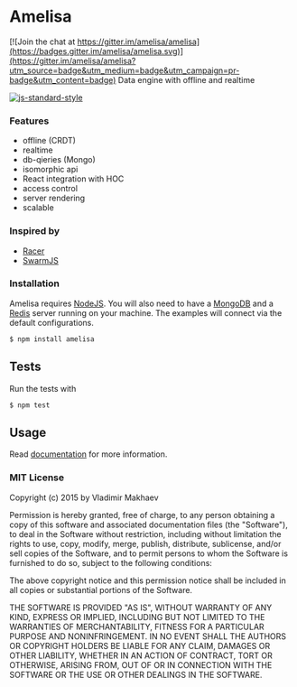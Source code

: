 # Amelisa

[![Join the chat at https://gitter.im/amelisa/amelisa](https://badges.gitter.im/amelisa/amelisa.svg)](https://gitter.im/amelisa/amelisa?utm_source=badge&utm_medium=badge&utm_campaign=pr-badge&utm_content=badge)
Data engine with offline and realtime

[![js-standard-style](https://cdn.rawgit.com/feross/standard/master/badge.svg)](https://github.com/feross/standard)

### Features
- offline (CRDT)
- realtime
- db-qieries (Mongo)
- isomorphic api
- React integration with HOC
- access control
- server rendering
- scalable

### Inspired by
- [Racer](https://github.com/derbyjs/racer)
- [SwarmJS](https://github.com/gritzko/swarm)

### Installation

Amelisa requires [NodeJS](http://nodejs.org/). You will also need to have a [MongoDB](http://docs.mongodb.org/manual/installation/) and a [Redis](http://redis.io/download) server running on your machine. The examples will connect via the default configurations.

```
$ npm install amelisa
```

## Tests

Run the tests with

```
$ npm test
```

## Usage

Read [documentation](http://amelisajs.com) for more information.

### MIT License
Copyright (c) 2015 by Vladimir Makhaev

Permission is hereby granted, free of charge, to any person obtaining a copy
of this software and associated documentation files (the "Software"), to deal
in the Software without restriction, including without limitation the rights
to use, copy, modify, merge, publish, distribute, sublicense, and/or sell
copies of the Software, and to permit persons to whom the Software is
furnished to do so, subject to the following conditions:

The above copyright notice and this permission notice shall be included in
all copies or substantial portions of the Software.

THE SOFTWARE IS PROVIDED "AS IS", WITHOUT WARRANTY OF ANY KIND, EXPRESS OR
IMPLIED, INCLUDING BUT NOT LIMITED TO THE WARRANTIES OF MERCHANTABILITY,
FITNESS FOR A PARTICULAR PURPOSE AND NONINFRINGEMENT. IN NO EVENT SHALL THE
AUTHORS OR COPYRIGHT HOLDERS BE LIABLE FOR ANY CLAIM, DAMAGES OR OTHER
LIABILITY, WHETHER IN AN ACTION OF CONTRACT, TORT OR OTHERWISE, ARISING FROM,
OUT OF OR IN CONNECTION WITH THE SOFTWARE OR THE USE OR OTHER DEALINGS IN
THE SOFTWARE.

